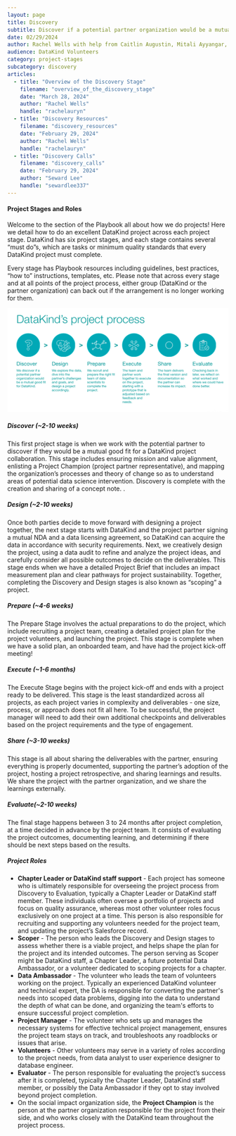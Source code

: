 ```yaml
---
layout: page
title: Discovery
subtitle: Discover if a potential partner organization would be a mutual good fit for DataKind
date: 02/29/2024
author: Rachel Wells with help from Caitlin Augustin, Mitali Ayyangar, Caroline Charrow, Jackson Thomas, Shanna Lee, Michael Dowd, Jake Porway, Russatta Buford, Mallory Sheff, Elana Stern
audience: DataKind Volunteers
category: project-stages
subcategory: discovery
articles:
  - title: "Overview of the Discovery Stage"
    filename: "overview_of_the_discovery_stage"
    date: "March 28, 2024"
    author: "Rachel Wells"
    handle: "rachelauryn"
  - title: "Discovery Resources"
    filename: "discovery_resources"
    date: "February 29, 2024"
    author: "Rachel Wells"
    handle: "rachelauryn"
  - title: "Discovery Calls"
    filename: "discovery_calls"
    date: "February 29, 2024"
    author: "Seward Lee"
    handle: "sewardlee337"
---
```


#### Project Stages and Roles


Welcome to the section of the Playbook all about how we do projects! Here we detail how to do an excellent DataKind project across each project stage. DataKind has six project stages, and each stage contains several “must do”s, which are tasks or minimum quality standards that every DataKind project must complete.


Every stage has Playbook resources including guidelines, best practices, “how to” instructions, templates, etc. Please note that across every stage and at all points of the project process, either group (DataKind or the partner organization) can back out if the arrangement is no longer working for them.



![Discovery Stage DataKind Project Process](assets/img/discovery_dk_project_process.jpg)

##### Discover (\~2\-10 weeks)


This first project stage is when we work with the potential partner to discover if they would be a mutual good fit for a DataKind project collaboration. This stage includes ensuring mission and value alignment, enlisting a Project Champion (project partner representative), and mapping the organization’s processes and theory of change so as to understand areas of potential data science intervention. Discovery is complete with the creation and sharing of a concept note. .


##### Design (\~2\-10 weeks)


Once both parties decide to move forward with designing a project together, the next stage starts with DataKind and the project partner signing a mutual NDA and a data licensing agreement, so DataKind can acquire the data in accordance with security requirements. Next, we creatively design the project, using a data audit to refine and analyze the project ideas, and carefully consider all possible outcomes to decide on the deliverables. This stage ends when we have a detailed Project Brief that includes an impact measurement plan and clear pathways for project sustainability. Together, completing the Discovery and Design stages is also known as “scoping” a project.


##### Prepare (\~4\-6 weeks)


The Prepare Stage involves the actual preparations to do the project, which include recruiting a project team, creating a detailed project plan for the project volunteers, and launching the project. This stage is complete when we have a solid plan, an onboarded team, and have had the project kick\-off meeting!


##### Execute (\~1\-6 months)


The Execute Stage begins with the project kick\-off and ends with a project ready to be delivered. This stage is the least standardized across all projects, as each project varies in complexity and deliverables \- one size, process, or approach does not fit all here. To be successful, the project manager will need to add their own additional checkpoints and deliverables based on the project requirements and the type of engagement. 


##### Share (\~3\-10 weeks)


This stage is all about sharing the deliverables with the partner, ensuring everything is properly documented, supporting the partner’s adoption of the project, hosting a project retrospective, and sharing learnings and results. We share the project with the partner organization, and we share the learnings externally.


##### Evaluate(\~2\-10 weeks)


The final stage happens between 3 to 24 months after project completion, at a time decided in advance by the project team. It consists of evaluating the project outcomes, documenting learning, and determining if there should be next steps based on the results.


##### Project Roles


* **Chapter Leader or DataKind staff support** \- Each project has someone who is ultimately responsible for overseeing the project process from Discovery to Evaluation, typically a Chapter Leader or DataKind staff member. These individuals often oversee a portfolio of projects and focus on quality assurance, whereas most other volunteer roles focus exclusively on one project at a time. This person is also responsible for recruiting and supporting any volunteers needed for the project team, and updating the project’s Salesforce record.
* **Scoper** \- The person who leads the Discovery and Design stages to assess whether there is a viable project, and helps shape the plan for the project and its intended outcomes. The person serving as Scoper might be DataKind staff, a Chapter Leader, a future potential Data Ambassador, or a volunteer dedicated to scoping projects for a chapter.
* **Data Ambassador** \- The volunteer who leads the team of volunteers working on the project. Typically an experienced DataKind volunteer and technical expert, the DA is responsible for converting the partner's needs into scoped data problems, digging into the data to understand the depth of what can be done, and organizing the team's efforts to ensure successful project completion.
* **Project Manager** \- The volunteer who sets up and manages the necessary systems for effective technical project management, ensures the project team stays on track, and troubleshoots any roadblocks or issues that arise.
* **Volunteers** \- Other volunteers may serve in a variety of roles according to the project needs, from data analyst to user experience designer to database engineer.
* **Evaluator** \- The person responsible for evaluating the project’s success after it is completed, typically the Chapter Leader, DataKind staff member, or possibly the Data Ambassador if they opt to stay involved beyond project completion.
* On the social impact organization side, the **Project Champion** is the person at the partner organization responsible for the project from their side, and who works closely with the DataKind team throughout the project process.

